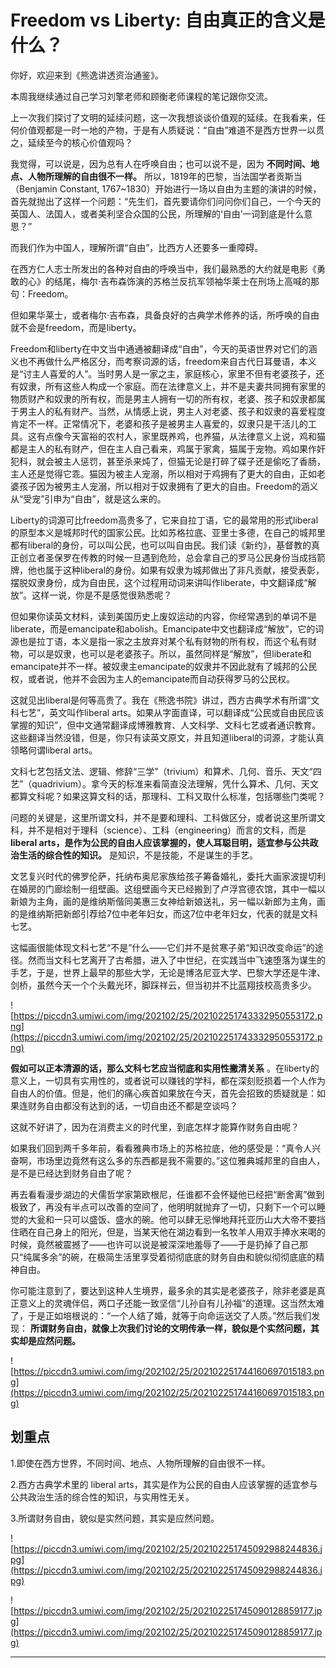 # Freedom vs Liberty: 自由真正的含义是什么？

你好，欢迎来到《熊逸讲透资治通鉴》。

本周我继续通过自己学习刘擎老师和顾衡老师课程的笔记跟你交流。

上一次我们探讨了文明的延续问题，这一次我想谈谈价值观的延续。在我看来，任何价值观都是一时一地的产物，于是有人质疑说：“自由”难道不是西方世界一以贯之，延续至今的核心价值观吗？

我觉得，可以说是，因为总有人在呼唤自由；也可以说不是，因为 **不同时间、地点、人物所理解的自由很不一样。** 所以，1819年的巴黎，当法国学者贡斯当（Benjamin Constant, 1767~1830）开始进行一场以自由为主题的演讲的时候，首先就抛出了这样一个问题：“先生们，首先要请你们问问你们自己，一个今天的英国人、法国人，或者美利坚合众国的公民，所理解的‘自由’一词到底是什么意思？”

而我们作为中国人，理解所谓“自由”，比西方人还要多一重障碍。

在西方仁人志士所发出的各种对自由的呼唤当中，我们最熟悉的大约就是电影《勇敢的心》的结尾，梅尔·吉布森饰演的苏格兰反抗军领袖华莱士在刑场上高喊的那句：Freedom。

但如果华莱士，或者梅尔·吉布森，具备良好的古典学术修养的话，所呼唤的自由就不会是freedom，而是liberty。

Freedom和liberty在中文当中通通被翻译成“自由”，今天的英语世界对它们的涵义也不再做什么严格区分，而考察词源的话，freedom来自古代日耳曼语，本义是“讨主人喜爱的人”。当时男人是一家之主，家庭核心，家里不但有老婆孩子，还有奴隶，所有这些人构成一个家庭。而在法律意义上，并不是夫妻共同拥有家里的物质财产和奴隶的所有权，而是男主人拥有一切的所有权，老婆、孩子和奴隶都属于男主人的私有财产。当然，从情感上说，男主人对老婆、孩子和奴隶的喜爱程度肯定不一样。正常情况下，老婆和孩子是被男主人喜爱的，奴隶只是干活儿的工具。这有点像今天富裕的农村人，家里既养鸡，也养猫，从法律意义上说，鸡和猫都是主人的私有财产，但在主人自己看来，鸡属于家禽，猫属于宠物。鸡如果作奸犯科，就会被主人惩罚，甚至杀来炖了，但猫无论是打碎了碟子还是偷吃了香肠，主人还是觉得它乖。猫因为被主人宠溺，所以相对于鸡拥有了更大的自由，正如老婆孩子因为被男主人宠溺，所以相对于奴隶拥有了更大的自由。Freedom的涵义从“受宠”引申为“自由”，就是这么来的。

Liberty的词源可比freedom高贵多了，它来自拉丁语，它的最常用的形式liberal的原型本义是城邦时代的国家公民。比如苏格拉底、亚里士多德，在自己的城邦里都有liberal的身份，可以叫公民，也可以叫自由民。我们读《新约》，基督教的真正创立者圣保罗在传教的时候一旦遇到危险，总会拿自己的罗马公民身份当成挡箭牌，他也属于这种liberal的身份。如果有奴隶为城邦做出了非凡贡献，接受表彰，摆脱奴隶身份，成为自由民，这个过程用动词来讲叫作liberate，中文翻译成“解放”。这样一说，你是不是感觉很熟悉呢？

但如果你读英文材料，读到美国历史上废奴运动的内容，你经常遇到的单词不是liberate，而是emancipate和abolish。Emancipate中文也翻译成“解放”，它的词源也是拉丁语，本义是指一家之主放弃对某个私有财物的所有权，而这个私有财物，可以是奴隶，也可以是老婆孩子。所以，虽然同样是“解放”，但liberate和emancipate并不一样。被奴隶主emancipate的奴隶并不因此就有了城邦的公民权，或者说，他并不会因为主人的emancipate而自动获得罗马的公民权。

这就见出liberal是何等高贵了。我在《熊逸书院》讲过，西方古典学术有所谓“文科七艺”，英文叫作liberal arts。如果从字面直译，可以翻译成“公民或自由民应该掌握的知识”，但中文通常翻译成博雅教育、人文科学、文科七艺或者通识教育。这些翻译当然没错，但是，你只有读英文原文，并且知道liberal的词源，才能认真领略何谓liberal arts。

文科七艺包括文法、逻辑、修辞“三学”（trivium）和算术、几何、音乐、天文“四艺”（quadrivium）。拿今天的标准来看简直没法理解，凭什么算术、几何、天文都算文科呢？如果这算文科的话，那理科、工科又取什么标准，包括哪些门类呢？

问题的关键是，这里所谓文科，并不是要和理科、工科做区分，或者说这里所谓文科，并不是相对于理科（science）、工科（engineering）而言的文科，而是 **liberal arts，是作为公民的自由人应该掌握的，使人耳聪目明，适宜参与公共政治生活的综合性的知识。** 是知识，不是技能，不是谋生的手艺。

文艺复兴时代的佛罗伦萨，托纳布奥尼家族给孩子筹备婚礼，委托大画家波提切利在婚房的门廊绘制一组壁画。这组壁画今天已经搬到了卢浮宫德农馆，其中一幅以新娘为主角，画的是维纳斯偕同美惠三女神给新娘送礼，另一幅以新郎为主角，画的是维纳斯把新郎引荐给7位中老年妇女，而这7位中老年妇女，代表的就是文科七艺。

这幅画很能体现文科七艺“不是”什么——它们并不是贫寒子弟“知识改变命运”的途径。然而当文科七艺离开了古希腊，进入了中世纪，在实践当中飞速堕落为谋生的手艺，于是，世界上最早的那些大学，无论是博洛尼亚大学、巴黎大学还是牛津、剑桥，虽然今天一个个头戴光环，脚踩祥云，但当初并不比蓝翔技校高贵多少。

![https://piccdn3.umiwi.com/img/202102/25/202102251743332950553172.png](https://piccdn3.umiwi.com/img/202102/25/202102251743332950553172.png)

 **假如可以正本清源的话，那么文科七艺应当彻底和实用性撇清关系** 。在liberty的意义上，一切具有实用性的，或者说可以赚钱的学科，都在深刻贬损着一个人作为自由人的价值。但是，他们的痛心疾首如果放在今天，首先会招致的质疑就是：如果连财务自由都没有达到的话，一切自由还不都是空谈吗？

这就不好讲了，因为在消费主义的时代里，到底怎样才能算作财务自由呢？

如果我们回到两千多年前，看看雅典市场上的苏格拉底，他的感受是：“真令人兴奋啊，市场里边竟然有这么多的东西都是我不需要的。”这位雅典城邦里的自由人，是不是已经达到财务自由了呢？

再去看看漫步湖边的犬儒哲学家第欧根尼，任谁都不会怀疑他已经把“断舍离”做到极致了，再没有半点可以改善的空间了，他明明就抛弃了一切，只剩下一个可以睡觉的大瓮和一只可以盛饭、盛水的碗。他可以肆无忌惮地拜托亚历山大大帝不要挡住晒在自己身上的阳光，但是，当某天他在湖边看到一名牧羊人用双手捧水来喝的时候，竟然被震撼了——也许可以说是被深深地羞辱了——于是扔掉了自己那只“纯属多余”的碗，在极简生活里享受着彻彻底底的财务自由和貌似彻彻底底的精神自由。

你可能注意到了，要达到这种人生境界，最多余的其实是老婆孩子，除非老婆是真正意义上的灵魂伴侣，两口子还能一致坚信“儿孙自有儿孙福”的道理。这当然太难了，于是正如培根说的：“一个人结了婚，就等于向命运送交了人质。”然后我们发现： **所谓财务自由，就像上次我们讨论的文明传承一样，貌似是个实然问题，其实却是应然问题。**

![https://piccdn3.umiwi.com/img/202102/25/202102251744160697015183.png](https://piccdn3.umiwi.com/img/202102/25/202102251744160697015183.png)

## 划重点

1.即使在西方世界，不同时间、地点、人物所理解的自由很不一样。 

2.西方古典学术里的 liberal arts，其实是作为公民的自由人应该掌握的适宜参与公共政治生活的综合性的知识，与实用性无关。

3.所谓财务自由，貌似是实然问题，其实是应然问题。

![https://piccdn3.umiwi.com/img/202102/25/202102251745092988244836.jpg](https://piccdn3.umiwi.com/img/202102/25/202102251745092988244836.jpg)

![https://piccdn3.umiwi.com/img/202102/25/202102251745090128859177.jpg](https://piccdn3.umiwi.com/img/202102/25/202102251745090128859177.jpg)

---
